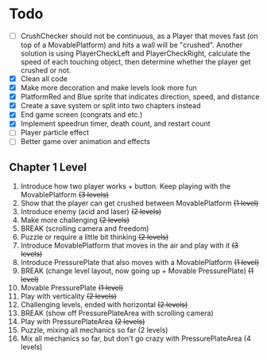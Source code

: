 # Todo

- [ ] CrushChecker should not be continuous, as a Player that moves fast (on top of a MovablePlatform) and hits a wall will be "crushed". Another solution is using PlayerCheckLeft and PlayerCheckRight, calculate the speed of each touching object, then determine whether the player get crushed or not.
- [x] Clean all code
- [x] Make more decoration and make levels look more fun
- [x] PlatformRed and Blue sprite that indicates direction, speed, and distance
- [x] Create a save system or split into two chapters instead
- [x] End game screen (congrats and etc.)
- [x] Implement speedrun timer, death count, and restart count
- [ ] Player particle effect
- [ ] Better game over animation and effects

## Chapter 1 Level

1. Introduce how two player works + button. Keep playing with the MovablePlatform ~~(3 levels)~~
2. Show that the player can get crushed between MovablePlatform ~~(1 level)~~
2. Introduce enemy (acid and laser) ~~(2 levels)~~
4. Make more challenging ~~(2 levels)~~
5. BREAK (scrolling camera and freedom)
6. Puzzle or require a little bit thinking ~~(2 levels)~~
7. Introduce MovablePlatform that moves in the air and play with it ~~(3 levels)~~
8. Introduce PressurePlate that also moves with a MovablePlatform ~~(1 level)~~
8. BREAK (change level layout, now going up + Movable PressurePlate) ~~(1 level)~~
10. Movable PressurePlate ~~(1 level)~~
9. Play with verticality ~~(2 levels)~~
12. Challenging levels, ended with horizontal ~~(2 levels)~~
13. BREAK (show off PressurePlateArea with scrolling camera)
14. Play with PressurePlateArea ~~(2 levels)~~
14. Puzzle, mixing all mechanics so far (2 levels)
16. Mix all mechanics so far, but don't go crazy with PressurePlateArea (4 levels)
